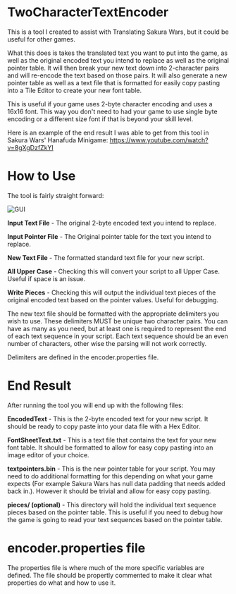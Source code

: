 # TwoCharacterTextEncoder
This is a tool I created to assist with Translating Sakura Wars, but it could be useful for other games.

What this does is takes the translated text you want to put into the game, as well as the original encoded text you intend to replace as well as the original pointer table. It will then break your new text down into 2-character pairs and will re-encode the text based on those pairs. It will also generate a new pointer table as well as a text file that is formatted for easily copy pasting into a Tile Editor to create your new font table.

This is useful if your game uses 2-byte character encoding and uses a 16x16 font. This way you don't need to had your game to use single byte encoding or a different size font if that is beyond your skill level.


Here is an example of the end result I was able to get from this tool in Sakura Wars' Hanafuda Minigame:
https://www.youtube.com/watch?v=8gXgDzfZkYI

# How to Use

The tool is fairly straight forward:

![GUI](https://i.imgur.com/3TqDxT8.png)

**Input Text File** - The original 2-byte encoded text you intend to replace.

**Input Pointer File** - The Original pointer table for the text you intend to replace.

**New Text File** - The formatted standard text file for your new script.

**All Upper Case** - Checking this will convert your script to all Upper Case. Useful if space is an issue.

**Write Pieces** - Checking this will output the individual text pieces of the original encoded text based on the pointer values. Useful for debugging.

The new text file should be formatted with the appropriate delimiters you wish to use. These delimiters MUST be unique two character pairs. You can have as many as you need, but at least one is required to represent the end of each text sequence in your script. Each text sequence should be an even number of characters, other wise the parsing will not work correctly.

Delimiters are defined in the encoder.properties file.

# End Result
After running the tool you will end up with the following files:

**EncodedText** - This is the 2-byte encoded text for your new script. It should be ready to copy paste into your data file with a Hex Editor.

**FontSheetText.txt** - This is a text file that contains the text for your new font table. It should be formatted to allow for easy copy pasting into an image editor of your choice.

**textpointers.bin** - This is the new pointer table for your script. You may need to do additional formatting for this depending on what your game expects (For example Sakura Wars has null data padding that needs added back in.). However it should be trivial and allow for easy copy pasting.

**pieces/ (optional)** - This directory will hold the individual text sequence pieces based on the pointer table. This is useful if you need to debug how the game is going to read your text sequences based on the pointer table.

# encoder.properties file
The properties file is where much of the more specific variables are defined. The file should be propertly commented to make it clear what properties do what and how to use it.
